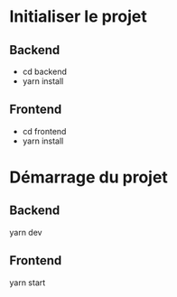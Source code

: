 # Initialiser le projet
## Backend
- cd backend 
- yarn install
## Frontend
- cd frontend 
- yarn install

# Démarrage du projet 
## Backend
yarn dev
## Frontend
yarn start
